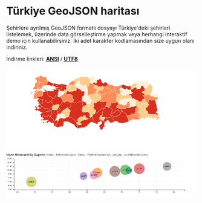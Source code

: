 # Türkiye GeoJSON haritası
Şehirlere ayrılmış GeoJSON formatlı dosyayı Türkiye'deki şehirleri listelemek, üzerinde data görselleştirme yapmak veya herhangi interaktif demo için kullanabilirsiniz. İki adet karakter kodlamasından size uygun olanı indiriniz.

İndirme linkleri: **[ANSI](geo/tr-cities-ansi.json)** / **[UTF8](geo/tr-cities-utf8.json)**

![Preview](preview.png "Preview")
